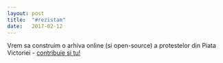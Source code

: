 ```yaml
---
layout: post
title:  "#rezistam"
date:   2017-02-12
---
```

Vrem sa construim o arhiva online (si open-source) a protestelor din Piata Victoriei - [contribuie si tu!]({{site.url}}/contribuie)